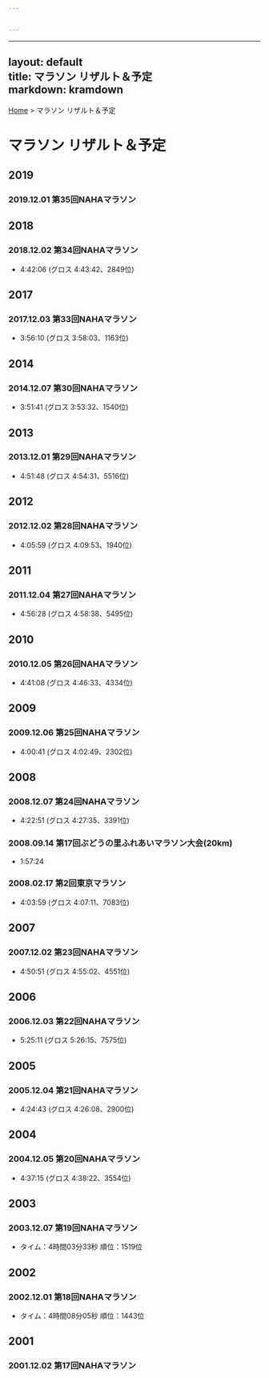 ```yaml
---


---
```


<hr>
<h2 id="layout-defaulttitle-マラソン-リザルト＆予定markdown-kramdown">layout: default<br>
title: マラソン リザルト＆予定<br>
markdown: kramdown</h2>
<p><a href="/">Home</a> &gt; マラソン リザルト＆予定</p>
<h1 id="マラソン-リザルト＆予定">マラソン リザルト＆予定</h1>
<h2 id="section">2019</h2>
<h3 id="第35回nahaマラソン">2019.12.01 第35回NAHAマラソン</h3>
<h2 id="section-1">2018</h2>
<h3 id="第34回nahaマラソン">2018.12.02 第34回NAHAマラソン</h3>
<ul>
<li>4:42:06 (グロス 4:43:42、2849位)</li>
</ul>
<h2 id="section-2">2017</h2>
<h3 id="第33回nahaマラソン">2017.12.03 第33回NAHAマラソン</h3>
<ul>
<li>3:56:10 (グロス 3:58:03、1163位)</li>
</ul>
<h2 id="section-3">2014</h2>
<h3 id="第30回nahaマラソン">2014.12.07 第30回NAHAマラソン</h3>
<ul>
<li>3:51:41 (グロス 3:53:32、1540位)</li>
</ul>
<h2 id="section-4">2013</h2>
<h3 id="第29回nahaマラソン">2013.12.01 第29回NAHAマラソン</h3>
<ul>
<li>4:51:48 (グロス 4:54:31、5516位)</li>
</ul>
<h2 id="section-5">2012</h2>
<h3 id="第28回nahaマラソン">2012.12.02 第28回NAHAマラソン</h3>
<ul>
<li>4:05:59 (グロス 4:09:53、1940位)</li>
</ul>
<h2 id="section-6">2011</h2>
<h3 id="第27回nahaマラソン">2011.12.04 第27回NAHAマラソン</h3>
<ul>
<li>4:56:28 (グロス 4:58:38、5495位)</li>
</ul>
<h2 id="section-7">2010</h2>
<h3 id="第26回nahaマラソン">2010.12.05 第26回NAHAマラソン</h3>
<ul>
<li>4:41:08 (グロス 4:46:33、4334位)</li>
</ul>
<h2 id="section-8">2009</h2>
<h3 id="第25回nahaマラソン">2009.12.06 第25回NAHAマラソン</h3>
<ul>
<li>4:00:41 (グロス 4:02:49、2302位)</li>
</ul>
<h2 id="section-9">2008</h2>
<h3 id="第24回nahaマラソン">2008.12.07 第24回NAHAマラソン</h3>
<ul>
<li>4:22:51 (グロス 4:27:35、3391位)</li>
</ul>
<h3 id="第17回ぶどうの里ふれあいマラソン大会20km">2008.09.14 第17回ぶどうの里ふれあいマラソン大会(20km)</h3>
<ul>
<li>1:57:24</li>
</ul>
<h3 id="第2回東京マラソン">2008.02.17 第2回東京マラソン</h3>
<ul>
<li>4:03:59 (グロス 4:07:11、7083位)</li>
</ul>
<h2 id="section-10">2007</h2>
<h3 id="第23回nahaマラソン">2007.12.02 第23回NAHAマラソン</h3>
<ul>
<li>4:50:51 (グロス 4:55:02、4551位)</li>
</ul>
<h2 id="section-11">2006</h2>
<h3 id="第22回nahaマラソン">2006.12.03 第22回NAHAマラソン</h3>
<ul>
<li>5:25:11 (グロス 5:26:15、7575位)</li>
</ul>
<h2 id="section-12">2005</h2>
<h3 id="第21回nahaマラソン">2005.12.04 第21回NAHAマラソン</h3>
<ul>
<li>4:24:43 (グロス 4:26:08、2900位)</li>
</ul>
<h2 id="section-13">2004</h2>
<h3 id="第20回nahaマラソン">2004.12.05 第20回NAHAマラソン</h3>
<ul>
<li>4:37:15 (グロス 4:38:22、3554位)</li>
</ul>
<h2 id="section-14">2003</h2>
<h3 id="第19回nahaマラソン">2003.12.07 第19回NAHAマラソン</h3>
<ul>
<li>タイム：4時間03分33秒 順位：1519位</li>
</ul>
<h2 id="section-15">2002</h2>
<h3 id="第18回nahaマラソン">2002.12.01 第18回NAHAマラソン</h3>
<ul>
<li>タイム：4時間08分05秒 順位：1443位</li>
</ul>
<h2 id="section-16">2001</h2>
<h3 id="第17回nahaマラソン">2001.12.02 第17回NAHAマラソン</h3>

